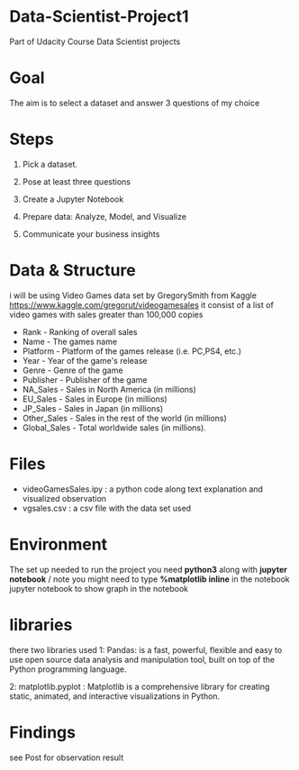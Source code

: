 # Data-Scientist-Project1
Part of Udacity Course Data Scientist projects 

# Goal
The aim is to select a dataset and answer 3 questions of my choice

# Steps
1) Pick a dataset.

2) Pose at least three questions 

3) Create a Jupyter Notebook

4) Prepare data: Analyze, Model, and Visualize

4) Communicate your business insights

# Data & Structure

i will be using Video Games data set by GregorySmith
from Kaggle https://www.kaggle.com/gregorut/videogamesales 
it consist of a list of video games with sales greater than 100,000 copies

- Rank - Ranking of overall sales
- Name - The games name
- Platform - Platform of the games release (i.e. PC,PS4, etc.)
- Year - Year of the game's release
- Genre - Genre of the game
- Publisher - Publisher of the game
- NA_Sales - Sales in North America (in millions)
- EU_Sales - Sales in Europe (in millions)
- JP_Sales - Sales in Japan (in millions)
- Other_Sales - Sales in the rest of the world (in millions)
- Global_Sales - Total worldwide sales (in millions).

 
# Files
- videoGamesSales.ipy : a python code along text explanation and visualized observation
- vgsales.csv : a csv file with the data set used

# Environment
The set up needed to run the project you need **python3** along with **jupyter notebook** 
 / note you might need to type  **%matplotlib inline** in the notebook jupyter notebook to show graph in the notebook

# libraries
there two libraries used 
 1: Pandas: is a fast, powerful, flexible and easy to use open source data analysis and manipulation tool,
built on top of the Python programming language.

 2: matplotlib.pyplot : Matplotlib is a comprehensive library for creating static, animated, and interactive visualizations in Python.

# Findings

see Post for observation result
 
